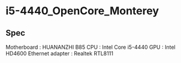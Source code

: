 # i5-4440_OpenCore_Monterey
## Spec
Motherboard : HUANANZHI B85
CPU : Intel Core i5-4440
GPU : Intel HD4600
Ethernet adapter : Realtek RTL8111



